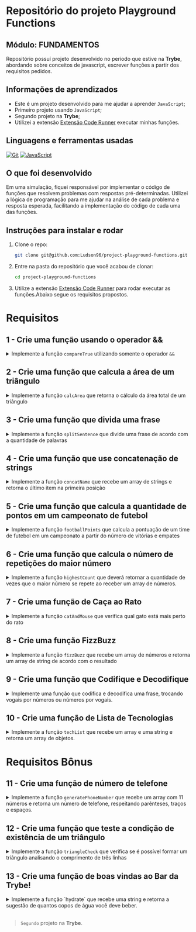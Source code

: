 # Repositório do projeto Playground Functions

## Módulo: FUNDAMENTOS

 Repositório possuí projeto desenvolvido no período que estive na **Trybe**, abordando sobre conceitos de javascript, escrever funções a partir dos requisitos pedidos.

## Informações de aprendizados

- Este é um projeto desenvolvido para me ajudar a aprender `JavaScript`;
- Primeiro projeto usando `JavaScript`;
- Segundo projeto na **Trybe**;
- Utilizei a extensão [Extensão Code Runner][Code Runner] executar minhas funções.

## Linguagens e ferramentas usadas

[![Git][Git-logo]][Git-url]
[![JavaScript][JavaScript-logo]][JavaScript-url]

## O que foi desenvolvido

Em uma simulação, fiquei responsável por implementar o código de funções que resolvem problemas com respostas pré-determinadas. Utilizei a lógica de programação para me ajudar na análise de cada problema e resposta esperada, facilitando a implementação do código de cada uma das funções.

## Instruções para instalar e rodar

1. Clone o repo:

    ```bash
    git clone git@github.com:Ludson96/project-playground-functions.git
    ```

1. Entre na pasta do repositório que você acabou de clonar:

    ```bash
    cd project-playground-functions
    ```

1. Utilize a extensão [Extensão Code Runner][Code Runner] para rodar executar as funções.Abaixo segue os requisitos propostos.

# Requisitos

## 1 - Crie uma função usando o operador &&

<details>
  <summary>
    Implemente a função <code>compareTrue</code> utilizando somente o operador <code>&&</code>
  </summary> <br />

A função `compareTrue` ao receber dois parâmetros booleanos deve:

- Retornar `true` se ambos os valores forem verdadeiros;
- Retornar `false` se um ou ambos os parâmetros forem falsos.

  
Exemplo:

```javascript
const girafa = true;
const elefante = true;
const macaco = false;
```

Se a função for chamada com os valores `girafa` e `elefante` como parâmetro, retorna `true`, mas caso  seja chamada com os parâmetro `macaco` e `elefante` retorna `false`.

**O que será testado:**

- Retorne false quando se chamar a função compareTrue com um parâmetro de valor false e outro de valor true;

- Retorne false quando se chamar a função compareTrue com dois parâmetros de valor false;

- Retorne true quando se chamar a função compareTrue com dois parâmetros de valor true.

</details>

## 2 - Crie uma função que calcula a área de um triângulo

<details>
  <summary>
Implemente a função <code>calcArea</code> que retorna o cálculo da área total de um triângulo

  </summary> <br />

A função `calcArea` recebe o valor da base (`base`) e outro da altura (`height`) de um triângulo e retorna o cálculo da sua área.

- Realize o cálculo da área total do triângulo utilizando a fórmula `(base * altura) / 2`.

**O que será testado:**
  
- Retorne o valor 250 quando a funcão calcArea é chamada com o parâmetro base com o valor 10 e o parâmetro height com o valor 50;

- Retorne o valor 5 quando a funcão `calcArea` é chamada com o parâmetro `base` com o valor 5 e o parâmetro `height` com o valor 2;

- Retorne o valor 25.5 quando a funcão `calcArea` é chamada com o parâmetro `base` com o valor 51 e o parâmetro `height` com o valor 1.


</details>


## 3 - Crie uma função que divida uma frase

<details>
  <summary>
Implemente a função <code>splitSentence</code> que divide uma frase de acordo com a quantidade de palavras

  </summary> <br />
A função `splitSentence` recebe uma string como parâmetro e deve retornar um array com as palavras separadas por vírgula.
  
  Exemplo: se a função receber a string `'go Trybe'`, o retorno deverá ser `['go', 'Trybe']`.

**O que será testado:**
  
- Retorne o valor `['go', 'Trybe']` se a função receber a string `'go Trybe'`;

- Retorne o valor `['vamo', 'que', 'vamo']` se a função receber a string `'vamo que vamo'`;

- Retorne o valor `['foguete']` se a função receber a string `'foguete'`.


</details>


## 4 - Crie uma função que use concatenação de strings

<details>
  <summary>
Implemente a função <code>concatName</code> que recebe um array de strings e retorna o último item na primeira posição

  </summary> <br />
A função `concatName` recebe um array de strings e deve retornar uma string com o formato `'ÚLTIMO ITEM, PRIMEIRO ITEM`, independente do tamanho do array.
  
  Exemplo:

- Caso o parâmetro passado para a função `concatName` seja o array `['Lucas', 'Cassiano', 'Ferraz', 'Paolillo']`, a função deverá retornar `Paolillo, Lucas`.

**O que será testado:**
  
- Retorne `'Paolillo, Lucas'` quando o parâmetro passado na funcão concatName seja `['Lucas', 'Cassiano', 'Ferraz', 'Paolillo']`;

- Retorne `'ré, foguete'` quando o parâmetro passado na funcão concatName seja `['foguete', 'não', 'tem', 'ré']`;

- Retorne `'captain, captain'` quando o parâmetro passado na funcão concatName seja `['captain', 'my', 'captain']`.


</details>

## 5 - Crie uma função que calcula a quantidade de pontos em um campeonato de futebol

<details>
  <summary>
Implemente a função <code>footballPoints</code> que calcula a pontuação de um time de futebol em um campeonato a partir do número de vitórias e empates

  </summary> <br />

A função `footballPoints` recebe o número de vitórias (`wins`) e o número de empates (`ties`) e retorna a quantidade de pontos que o time marcou em um campeonato. Para isso, considere que:

- `wins`: é o número de vitórias e vale 3 pontos;
- `ties`: é o número de empates e vale 1 ponto.


**O que será testado:**

- Retorne `50` pontos quando o time tenha 14 vitórias e 8 empates;

- Retorne `5` pontos quando o time tenha 1 vitória e 2 empates;

- Retorne `0` pontos quando o time tenha 0 vitórias e 0 empates.


</details>


## 6 - Crie uma função que calcula o número de repetições do maior número

<details>
  <summary>
Implemente a função <code>highestCount</code> que deverá retornar a quantidade de vezes que o maior número se repete ao receber um array de números. 

  </summary> <br />

A função deve retornar a quantidade de vezes que o **maior** número se repete dentro do array. 
  
  Por exemplo:

- Caso o parâmetro seja um array com valores `[9, 1, 2, 3, 9, 5, 7]`, a função deverá retornar `2`, que é a quantidade de vezes que o número `9` (maior número do array) se repete.

**O que será testado:**

- Retorne `2` quando o parâmetro passado na função highestCount seja `[9, 1, 2, 3, 9, 5, 7]`;

- Retorne `1` quando o parâmetro passado na função highestCount seja `[0, 4, 4, 4, 9, 2, 1]`;

- Retorne `3` quando o parâmetro passado na função highestCount seja `[0, 0, 0]`.


</details>


## 7 - Crie uma função de Caça ao Rato

<details>
  <summary>
Implemente a função <code>catAndMouse</code> que verifica qual gato está mais perto do rato

  </summary> <br />
Imagine que dois gatos estão caçando o mesmo rato. Você precisa verificar qual gato está mais perto de sua presa. Para isso, implemente a função `catAndMouse` que recebe 3 parâmetros do tipo `number` na seguinte ordem:
    
    - `mouse`: representa a posição do rato.

    - `cat1`: representa a posição de um dos gatos;
    
    - `cat2`: representa a posição do outro gato ;
 
 
- Calcule as distâncias entre o rato e cada um dos gatos e retorne qual dos felinos está mais próximo do rato:

   - Retorne a string `'cat2'` se o gato `cat2` estiver mais próximo do rato;
   - Retorne a string `'cat1'` se o gato `cat1` estiver mais próximo do rato;
   - Retorne a string `'os gatos trombam e o rato foge'` caso os gatos estejam na mesma distância do rato.
   
Exemplo:

- Caso o gato `cat2` esteja a 2 unidades de distância do rato e o `cat1` esteja a 3 unidades, sua função deverá retornar `'cat2'`;

- Caso os gatos estejam na mesma distância do rato, a função deverá retornar a string `'os gatos trombam e o rato foge'`. 

**O que será testado:**

- Retorne a string `'cat2'` caso a função `catAndMouse` receba os parâmetros onde gato `cat2` esteja a 2 unidades de distância do rato e `cat1` esteja a 3 unidades de distância do rato;

- Retorne a string `'cat1'` caso a função catAndMouse receba os parâmetros onde gato `cat1` esteja a 6 unidades de distância do rato e `cat2` esteja a 12 unidades de distância do rato ;

- Retorne a string `'os gatos trombam e o rato foge'` caso a função `catAndMouse` receba os parâmetros onde os gatos estejam na mesma distância do rato.


</details>


## 8 - Crie uma função FizzBuzz

<details>
  <summary>
Implemente a função <code>fizzBuzz</code> que recebe um array de números e retorna um array de string de acordo com o resultado

  </summary> <br />

A função `fizzBuzz` recebe um array de números e para cada número do array é realizada a divisão por 3 e por 5 e de acordo com o resultado, a função deve retornar uma string:

- Retorne a string `'fizz` para cada número do array que seja divisível apenas por 3;
- Retorne a string `'buzz'` para cada número do array que seja divisível apenas por 5;
- Retorne a string `'fizzBuzz'` para cada número do array que seja divisível por 3 **e** 5;
- Retorne a string `'bug!'` para cada número do array que não seja dividido por 3 nem por 5.

Exemplo: caso o parâmetro seja [2, 15, 7, 9, 45], sua função deverá retornar `['bug!', 'fizzBuzz', 'bug!', 'fizz', 'fizzBuzz']`.

**O que será testado:**
  
- Retorne as strings `['bug!', 'fizzBuzz', 'bug!', 'fizz', 'fizzBuzz']` quando é passado os parâmetros [2, 15, 7, 9, 45] para a função `fizzBuzz`;

- Retorne as strings `['bug!', 'fizz']` quando é passado os parâmetros [7, 9] para a função `fizzBuzz`;

- Retorne as strings `['fizz', 'buzz']` quando é passado os parâmetros [9, 25] para a função `fizzBuzz`.


</details>


## 9 - Crie uma função que Codifique e Decodifique

<details>
  <summary>
Implemente uma função que codifica e decodifica uma frase, trocando vogais por números ou números por vogais.

  </summary> <br />

  Para codificar a frase utilize a função `encode` que recebe uma string como parâmetro e deverá trocar todas as **vogais minúsculas por números**, de acordo com o formato:
  
a -> 1 \
e -> 2 \
i -> 3 \
o -> 4 \
u -> 5
  
  Ou seja, caso o parâmetro de `encode` seja `'hi there!'`, o retorno deverá ser `'h3 th2r2!'`.


  Para decodificar a frase utilize a função `decode` que recebe uma string contendo letras e números como parâmetro e deverá trocar todos os **números por vogais minúsculas**, de acordo com o formato: 
  
1 -> a \
2 -> e \
3 -> i \
4 -> o \
5 -> u
  
  Por exemplo, caso o parâmetro de `decode` seja `'h3 th2r2!'`, o retorno deverá ser `'hi there!'`.

**O que será testado:**
  
- Ao utilizar o parâmetro `hello`, deverá trazer como retorno `h2ll4`;
- Ao utilizar o parâmetro `How are you today?` deverá trazer como retorno `H4w 1r2 y45 t4d1y?`;
- Ao utilizar o parâmetro `This is an encoding test.` deverá trazer como retorno `Th3s 3s 1n 2nc4d3ng t2st.`;
- Ao utilizar o parâmetro `go Trybe! `deverá trazer como retorno `g4 Tryb2!` .



</details>


## 10 - Crie uma função de Lista de Tecnologias

<details>
  <summary>
Implemente a função <code>techList</code> que recebe um array e uma string e retorna um array de objetos.

  </summary> <br />

  A função `techList` recebe dois parâmetros:

  - Um array com nomes de tecnologias ;
  - Um nome referente ao nome de uma pessoa.
  
  A função deverá retornar:
  - 'Vazio!' se não receber parâmetro algum ;
  - Um objeto para cada tecnologia do array, com a seguinte estrutura:

```javascript
{
  tech: 'NomeTech',
  name: 'nome da pessoa'
}
```

Por exemplo, se a função recebe os parâmetros `['React', 'Jest', 'HTML', 'CSS', 'JavaScript']` e `'Lucas'`, o retorno deve ser:

```javascript
[
  {
    tech: "CSS",
    name: "Lucas"
  },
  {
    tech: "HTML",
    name: "Lucas"
  },
  {
    tech: "JavaScript",
    name: "Lucas"
  },
  {
    tech: "Jest",
    name: "Lucas"
  },
  {
    tech: "React",
    name: "Lucas"
  }
]
```

**O que será testado:**

- Retorne uma lista de objetos ordenados quando é passada uma lista com 5 tecnologias;

- Retorne a mensagem de erro `'Vazio!'` quando a lista não tiver tecnologias.


</details>


# Requisitos Bônus

## 11 - Crie uma função de número de telefone

<details>
  <summary>
Implemente a função  <code>generatePhoneNumber</code> que recebe um array com 11 números e retorna um número de telefone, respeitando parênteses, traços e espaços.

  </summary> <br />

Exemplo: caso o parâmetro da função seja `[1, 2, 3, 4, 5, 6, 7, 8, 9, 0, 1]`, a função `generatePhoneNumber` deverá retornar `(12) 34567-8901`.

- Retorne a frase `'Array com tamanho incorreto.'` se a função receber um array com tamanho diferente de 11;

- Retorne a string `'não é possível gerar um número de telefone com esses valores'` caso algum dos números do array seja **menor** que 0, **maior** que 9 ou se repita 3 vezes ou mais.


**O que será testado:**
  
- Retorne a string 'Array com tamanho incorreto.' caso o array tenha o tamanho diferente de 11;

- Retorne a string "não é possível gerar um número de telefone com esses valores" caso algum dos números do array seja menor que 0;

- Retorne a string "não é possível gerar um número de telefone com esses valores" caso algum número do array seja maior que 9;

- Retorne a string "não é possível gerar um número de telefone com esses valores" caso algum número do array se repetir 3 vezes ou mais;

- Retorne um número de telefone, respeitando parênteses, traços e espaços caso os números do array estejam de acordo com as especificações.


</details>

## 12 - Crie uma função que teste a condição de existência de um triângulo

<details>
  <summary>
Implemente a função <code>triangleCheck</code> que verifica se é possível formar um triângulo analisando o comprimento de três linhas

  </summary> <br />

  A função `triangleCheck` deverá receber os parâmetros `lineA`, `lineB` e `lineC` com o valor do comprimento de três linhas distintas.

  - Para que seja possível formar um triângulo, é necessário que **a medida de *qualquer* um dos lados** atenda às seguintes condições: 
  
  1) seja **menor** que a soma das medidas dos outros dois lados; 
  
  ***E***
  
  2) seja **maior** que o valor absoluto (módulo) da diferença entre os outros dois lados.

**De olho na dica :eyes:** Para obter o valor absoluto de um número em JavaScript, pesquise pela função `Math.abs`.
  
  - O retorno da sua função deverá ser um booleano.

Exemplo: o retorno de `triangleCheck(10, 14, 8)` deverá ser `true`.

**O que será testado:**
  
- Retorne `false` quando a medida de qualquer um dos lados seja maior que a soma das medidas dos outros dois lados;

- Retorne `false` quando a medida de qualquer um dos lados seja menor que o valor absoluto da diferença das medidas dos outros dois lados;

- Retorne `true` quando a medida de qualquer um dos lados seja menor que a soma das medidas dos outros dois lados e maior que o valor absoluto da diferença entre os outros dois lados.


</details>

## 13 - Crie uma função de boas vindas ao Bar da Trybe!

<details>
  <summary>
Implemente a função `hydrate` que recebe uma string e retorna a sugestão de quantos copos de água você deve beber.

  </summary> <br />


```javascript
// String recebida:
  '1 cerveja'

// String retornada:
  '1 copo de água'
```

```
// String recebida:
  '1 cachaça, 5 cervejas e 1 copo de vinho'

// String retornada:
  '7 copos de água'
```

```
// String recebida:
  '1 cachaça, 5 cervejas e 1 copo de vinho'

// String retornada:
  '7 copos de água'
```

- Para simplificar, considere que a string **sempre** terá o formato *quantidade (em número) + tipo da bebida*;

- O número na frente de cada bebida deve estar entre 1 e 9.

**De olho na dica 👀:** pesquise por algo similar a `get all integers inside a string js`.

**O que será testado:**
  
- Retorne a sugestão de quantos copos de água deve-se beber ao receber uma string.


</details>

</details>

<br/>

> `Segundo` projeto na **Trybe**.

[Code Runner]: https://marketplace.visualstudio.com/items?itemName=formulahendry.code-runner
[Git-logo]: https://img.shields.io/badge/git-%23F05033.svg?style=for-the-badge&logo=git&logoColor=white
[Git-url]: https://git-scm.com
[JavaScript-logo]: https://img.shields.io/badge/javascript-%23323330.svg?style=for-the-badge&logo=javascript&logoColor=%23F7DF1E
[JavaScript-url]: https://www.javascript.com/
